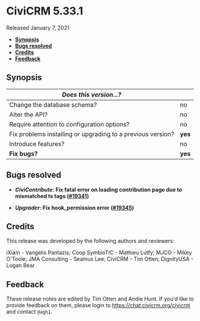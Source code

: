 # CiviCRM 5.33.1

Released January 7, 2021

- **[Synopsis](#synopsis)**
- **[Bugs resolved](#bugs)**
- **[Credits](#credits)**
- **[Feedback](#feedback)**

## <a name="synopsis"></a>Synopsis

| *Does this version...?*                                         |          |
| --------------------------------------------------------------- | -------- |
| Change the database schema?                                     | no       |
| Alter the API?                                                  | no       |
| Require attention to configuration options?                     | no       |
| Fix problems installing or upgrading to a previous version?     | **yes**  |
| Introduce features?                                             | no       |
| **Fix bugs?**                                                   | **yes**  |

## <a name="bugs"></a>Bugs resolved

* **_CiviContribute_: Fix fatal error on loading contribution page due to mismatched ts tags ([#19341](https://github.com/civicrm/civicrm-core/pull/19341))**

* **_Upgrader_: Fix hook_permission error ([#19345](https://github.com/civicrm/civicrm-core/pull/19345))**

## <a name="credits"></a>Credits

This release was developed by the following authors and reviewers:

iXiam - Vangelis Pantazis; Coop SymbioTIC - Mathieu Lutfy; MJCO - Mikey O'Toole;
JMA Consulting - Seamus Lee; CiviCRM - Tim Otten; DignityUSA - Logan Bear

## <a name="feedback"></a>Feedback

These release notes are edited by Tim Otten and Andie Hunt.  If you'd like to
provide feedback on them, please login to https://chat.civicrm.org/civicrm and
contact `@agh1`.
